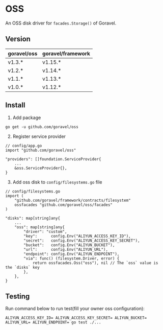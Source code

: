 # OSS

An OSS disk driver for `facades.Storage()` of Goravel.

## Version

| goravel/oss | goravel/framework |
|-------------|-------------------|
| v1.3.*      | v1.15.*           |
| v1.2.*      | v1.14.*           |
| v1.1.*      | v1.13.*           |
| v1.0.*      | v1.12.*           |

## Install

1. Add package

```
go get -u github.com/goravel/oss
```

2. Register service provider

```
// config/app.go
import "github.com/goravel/oss"

"providers": []foundation.ServiceProvider{
    ...
    &oss.ServiceProvider{},
}
```

3. Add oss disk to `config/filesystems.go` file

```
// config/filesystems.go
import (
    "github.com/goravel/framework/contracts/filesystem"
    ossfacades "github.com/goravel/oss/facades"
)

"disks": map[string]any{
    ...
    "oss": map[string]any{
        "driver": "custom",
        "key":      config.Env("ALIYUN_ACCESS_KEY_ID"),
        "secret":   config.Env("ALIYUN_ACCESS_KEY_SECRET"),
        "bucket":   config.Env("ALIYUN_BUCKET"),
        "url":      config.Env("ALIYUN_URL"),
        "endpoint": config.Env("ALIYUN_ENDPOINT"),
        "via": func() (filesystem.Driver, error) {
            return ossfacades.Oss("oss"), nil // The `oss` value is the `disks` key
        },
    },
}
```

## Testing

Run command below to run test(fill your owner oss configuration):

```
ALIYUN_ACCESS_KEY_ID= ALIYUN_ACCESS_KEY_SECRET= ALIYUN_BUCKET= ALIYUN_URL= ALIYUN_ENDPOINT= go test ./...
```
